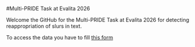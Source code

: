 #Multi-PRIDE Task at Evalita 2026

Welcome the GitHub for the Multi-PRIDE Task at Evalita 2026 for detecting reappropriation of slurs in text.

To access the data you have to fill [this form](https://forms.gle/stegvyLf7jY8T9Y48)